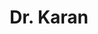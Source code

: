 ---
layout: doctor
profilePic : https://firebasestorage.googleapis.com/v0/b/dr-appointment-booking-app.appspot.com/o/ForPrac360%2Flogo.jpeg?alt=media&token=2a711c2b-50d4-4a92-aedf-f873c8e05df3&_gl=1*6dobye*_ga*MjEwMTU2OTQ5NC4xNjY3NDYyMDE4*_ga_CW55HF8NVT*MTY5ODUxMjcwNS4yNjAuMS4xNjk4NTEyNzIyLjQzLjAuMA..String
title: Dr. Karan
specialties: ENT- Service
description: undefined
yearsOfExp: undefined
location: Srinagar
contact: undefined
hospitalName: Aamina Hospital Created By Sridhar
avl_days:  Chanapora Bypass Rd, Gulshan Nagar, Chanpora, Srinagar, Jammu and Kashmir 190015
_id: 669919bf751d22e2a39954cb
---